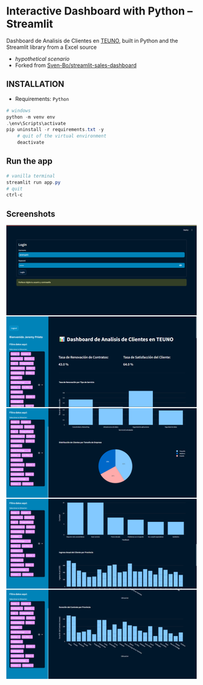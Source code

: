 
# Interactive Dashboard with Python – Streamlit

Dashboard de Analisis de Clientes en [TEUNO](https://teuno.com/), built in Python and the Streamlit library from a Excel source
- *hypothetical scenario*
- Forked from [Sven-Bo/streamlit-sales-dashboard](https://github.com/Sven-Bo/streamlit-sales-dashboard)
## INSTALLATION
- Requirements: `Python`
```Powershell
# windows
python -m venv env
.\env\Scripts\activate
pip uninstall -r requirements.txt -y
    # quit of the virtual environment
    deactivate
```

## Run the app
```Powershell
# vanilla terminal
streamlit run app.py
# quit
ctrl-c
```
## Screenshots
![](/screenshots/Screenshot-01.png)
![](/screenshots/Screenshot-02.png)
![](/screenshots/Screenshot-03.png)
![](/screenshots/Screenshot-04.png)
![](/screenshots/Screenshot-05.png)